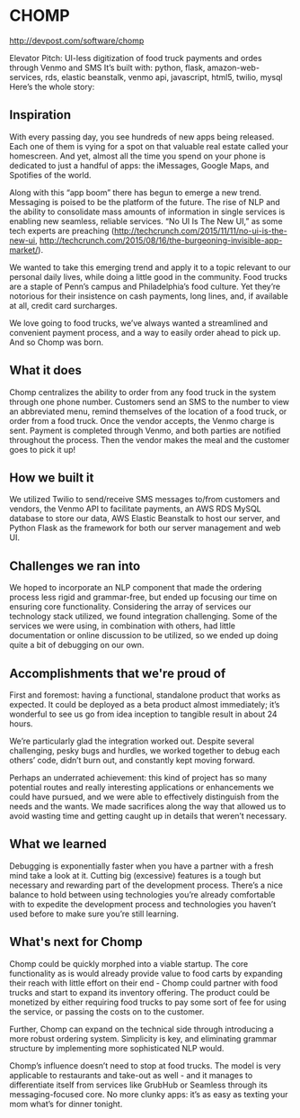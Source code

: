 # CHOMP

http://devpost.com/software/chomp

Elevator Pitch: UI-less digitization of food truck payments and ordes through Venmo and SMS
It’s built with: python, flask, amazon-web-services, rds, elastic beanstalk, venmo api, javascript, html5, twilio, mysql
Here’s the whole story:
## Inspiration

With every passing day, you see hundreds of new apps being released. Each one of them is vying for a spot on that valuable real estate called your homescreen. And yet, almost all the time you spend on your phone is dedicated to just a handful of apps: the iMessages, Google Maps, and Spotifies of the world. 

Along with this “app boom” there has begun to emerge a new trend. Messaging is poised to be the platform of the future. The rise of NLP and the ability to consolidate mass amounts of information in single services is enabling new seamless, reliable services. “No UI Is The New UI,” as some tech experts are preaching (http://techcrunch.com/2015/11/11/no-ui-is-the-new-ui, http://techcrunch.com/2015/08/16/the-burgeoning-invisible-app-market/). 

We wanted to take this emerging trend and apply it to a topic relevant to our personal daily lives, while doing a little good in the community. Food trucks are a staple of Penn’s campus and Philadelphia’s food culture. Yet they’re notorious for their insistence on cash payments, long lines, and, if available at all, credit card surcharges.

We love going to food trucks, we’ve always wanted a streamlined and convenient payment process, and a way to easily order ahead to pick up. And so Chomp was born.

## What it does

Chomp centralizes the ability to order from any food truck in the system through one phone number. Customers send an SMS to the number to view an abbreviated menu, remind themselves of the location of a food truck, or order from a food truck. Once the vendor accepts, the Venmo charge is sent. Payment is completed through Venmo, and both parties are notified throughout the process. Then the vendor makes the meal and the customer goes to pick it up! 

## How we built it

We utilized Twilio to send/receive SMS messages to/from customers and vendors, the Venmo API to facilitate payments, an AWS RDS MySQL database to store our data, AWS Elastic Beanstalk to host our server, and Python Flask as the framework for both our server management and web UI. 

## Challenges we ran into

We hoped to incorporate an NLP component that made the ordering process less rigid and grammar-free, but ended up focusing our time on ensuring core functionality. Considering the array of services our technology stack utilized, we found integration challenging. Some of the services we were using, in combination with others, had little documentation or online discussion to be utilized, so we ended up doing quite a bit of debugging on our own.

## Accomplishments that we're proud of

First and foremost: having a functional, standalone product that works as expected. It could be deployed as a beta product almost immediately; it’s wonderful to see us go from idea inception to tangible result in about 24 hours. 

We’re particularly glad the integration worked out. Despite several challenging, pesky bugs and hurdles, we worked together to debug each others’ code, didn’t burn out, and constantly kept moving forward.

Perhaps an underrated achievement: this kind of project has so many potential routes and really interesting applications or enhancements we could have pursued, and we were able to effectively distinguish from the needs and the wants. We made sacrifices along the way that allowed us to avoid wasting time and getting caught up in details that weren’t necessary.

## What we learned

Debugging is exponentially faster when you have a partner with a fresh mind take a look at it. Cutting big (excessive) features is a tough but necessary and rewarding part of the development process. There’s a nice balance to hold between using technologies you’re already comfortable with to expedite the development process and technologies you haven’t used before to make sure you’re still learning. 

## What's next for Chomp

Chomp could be quickly morphed into a viable startup. The core functionality as is would already provide value to food carts by expanding their reach with little effort on their end - Chomp could partner with food trucks and start to expand its inventory offering. The product could be monetized by either requiring food trucks to pay some sort of fee for using the service, or passing the costs on to the customer.

Further, Chomp can expand on the technical side through introducing a more robust ordering system. Simplicity is key, and eliminating grammar structure by implementing more sophisticated NLP would.

Chomp’s influence doesn’t need to stop at food trucks. The model is very applicable to restaurants and take-out as well - and it manages to differentiate itself from services like GrubHub or Seamless through its messaging-focused core. No more clunky apps: it’s as easy as texting your mom what’s for dinner tonight. 

